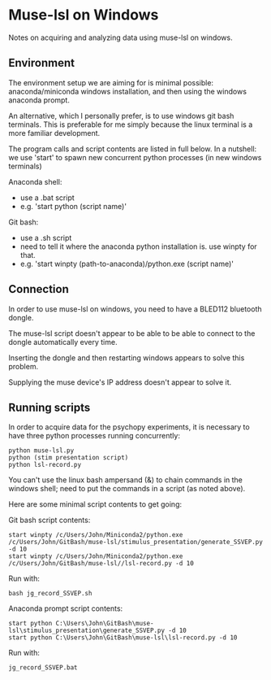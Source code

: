 
# Muse-lsl on Windows

Notes on acquiring and analyzing data using muse-lsl on windows.


## Environment

The environment setup we are aiming for is minimal possible: anaconda/miniconda windows installation, and then using the windows anaconda prompt. 

An alternative, which I personally prefer, is to use windows git bash terminals. This is preferable for me simply because the linux terminal is a more familiar development. 

The program calls and script contents are listed in full below. In a nutshell: we use 'start' to spawn new concurrent python processes (in new windows terminals)


Anaconda shell: 

- use a .bat script
- e.g. 'start python (script name)'


Git bash: 

- use a .sh script
- need to tell it where the anaconda python installation is. use winpty for that. 
- e.g. 'start winpty (path-to-anaconda)/python.exe (script name)'




## Connection

In order to use muse-lsl on windows, you need to have a BLED112 bluetooth dongle. 


The muse-lsl script doesn't appear to be able to be able to connect to the dongle automatically every time. 

Inserting the dongle and then restarting windows appears to solve this problem. 

Supplying the muse device's IP address doesn't appear to solve it. 


## Running scripts

In order to acquire data for the psychopy experiments, it is necessary to have three python processes running concurrently:

`python muse-lsl.py`  
`python (stim presentation script)`  
`python lsl-record.py`  


You can't use the linux bash ampersand (&) to chain commands in the windows shell; need to put the commands in a script (as noted above). 


Here are some minimal script contents to get going:



Git bash script contents:


`start winpty /c/Users/John/Miniconda2/python.exe /c/Users/John/GitBash/muse-lsl/stimulus_presentation/generate_SSVEP.py -d 10`  
`start winpty /c/Users/John/Miniconda2/python.exe /c/Users/John/GitBash/muse-lsl//lsl-record.py -d 10`  


Run with:

`bash jg_record_SSVEP.sh`  



Anaconda prompt script contents:


`start python C:\Users\John\GitBash\muse-lsl\stimulus_presentation\generate_SSVEP.py -d 10`    
`start python C:\Users\John\GitBash\muse-lsl\lsl-record.py -d 10`  


Run with:

`jg_record_SSVEP.bat`  

















